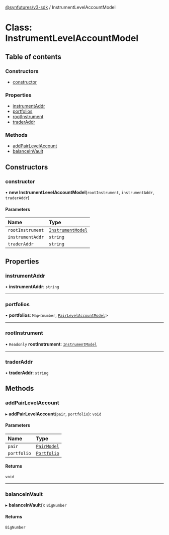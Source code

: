 [@synfutures/v3-sdk](../README.md) / InstrumentLevelAccountModel

# Class: InstrumentLevelAccountModel

## Table of contents

### Constructors

- [constructor](InstrumentLevelAccountModel.md#constructor)

### Properties

- [instrumentAddr](InstrumentLevelAccountModel.md#instrumentaddr)
- [portfolios](InstrumentLevelAccountModel.md#portfolios)
- [rootInstrument](InstrumentLevelAccountModel.md#rootinstrument)
- [traderAddr](InstrumentLevelAccountModel.md#traderaddr)

### Methods

- [addPairLevelAccount](InstrumentLevelAccountModel.md#addpairlevelaccount)
- [balanceInVault](InstrumentLevelAccountModel.md#balanceinvault)

## Constructors

### constructor

• **new InstrumentLevelAccountModel**(`rootInstrument`, `instrumentAddr`, `traderAddr`)

#### Parameters

| Name | Type |
| :------ | :------ |
| `rootInstrument` | [`InstrumentModel`](InstrumentModel.md) |
| `instrumentAddr` | `string` |
| `traderAddr` | `string` |

## Properties

### instrumentAddr

• **instrumentAddr**: `string`

___

### portfolios

• **portfolios**: `Map`<`number`, [`PairLevelAccountModel`](PairLevelAccountModel.md)\>

___

### rootInstrument

• `Readonly` **rootInstrument**: [`InstrumentModel`](InstrumentModel.md)

___

### traderAddr

• **traderAddr**: `string`

## Methods

### addPairLevelAccount

▸ **addPairLevelAccount**(`pair`, `portfolio`): `void`

#### Parameters

| Name | Type |
| :------ | :------ |
| `pair` | [`PairModel`](PairModel.md) |
| `portfolio` | [`Portfolio`](../interfaces/Portfolio.md) |

#### Returns

`void`

___

### balanceInVault

▸ **balanceInVault**(): `BigNumber`

#### Returns

`BigNumber`
